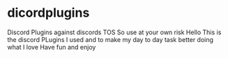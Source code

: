 # dicordplugins
Discord Plugins 
against discords TOS So use at your own risk
Hello This is the discord PLugins I used and to make my day to day task better doing what I love Have fun and enjoy

